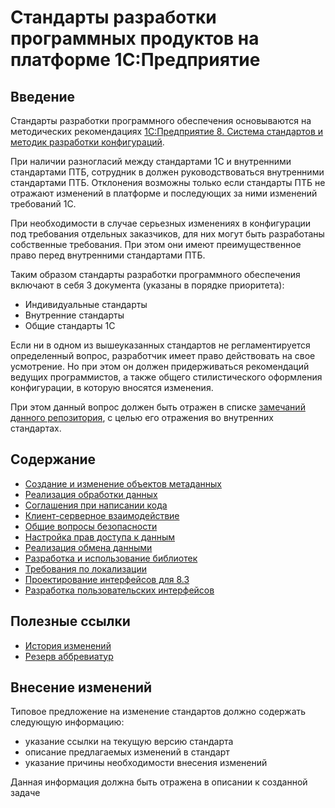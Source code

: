 # Стандарты разработки программных продуктов на платформе 1С:Предприятие

## Введение

Стандарты разработки программного обеспечения основываются на методических рекомендациях [1С:Предприятие 8. Система стандартов и методик разработки конфигураций](http://its.1c.ru/db/v8std).

При наличии разногласий между стандартами 1С и внутренними стандартами ПТБ, сотрудник в должен руководствоваться внутренними стандартами ПТБ. Отклонения возможны только если стандарты ПТБ не отражают изменений в платформе и последующих за ними изменений требований 1С.

При необходимости в случае серьезных изменениях в конфигурации под требования отдельных заказчиков, для них могут быть разработаны собственные требования. При этом они имеют преимущественное право перед внутренними стандартами ПТБ.

Таким образом стандарты разработки программного обеспечения включают в себя 3 документа (указаны в порядке приоритета):
* Индивидуальные стандарты
* Внутренние стандарты
* Общие стандарты 1С

Если ни в одном из вышеуказанных стандартов не регламентируется определенный вопрос, разработчик имеет право действовать на свое усмотрение. Но при этом он должен придерживаться рекомендаций ведущих программистов, а также общего стилистического оформления конфигурации, в которую вносятся изменения. 

При этом данный вопрос должен быть отражен в списке [замечаний данного репозитория](https://github.com/progtb/1c-style-guide-progtb/issues), с целью его отражения во внутренних стандартах.

## Содержание

* [Создание и изменение объектов метаданных](./std_prt_1.MD)
* [Реализация обработки данных](./std_prt_2.MD)
* [Соглашения при написании кода](./std_prt_3.MD)
* [Клиент-серверное взаимодействие](./std_prt_4.MD)
* [Общие вопросы безопасности](./std_prt_5.MD)
* [Настройка прав доступа к данным](./std_prt_6.MD)
* [Реализация обмена данными](./std_prt_7.MD)
* [Разработка и использование библиотек](./std_prt_8.MD)
* [Требования по локализации](./std_prt_9.MD)
* [Проектирование интерфейсов для 8.3](./std_prt_10.MD)
* [Разработка пользовательских интерфейсов](./std_prt_11.MD)

## Полезные ссылки

* [История изменений](./history.MD)
* [Резерв аббревиатур](./abbr.MD)

## Внесение изменений

Типовое предложение на изменение стандартов должно содержать следующую информацию:
* указание ссылки на текущую версию стандарта
* описание предлагаемых изменений в стандарт
* указание причины необходимости внесения изменений

Данная информация должна быть отражена в описании к созданной задаче